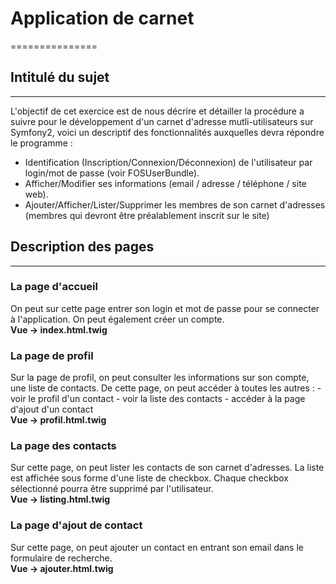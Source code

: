 # Application de carnet
===============

## Intitulé du sujet
---
L'objectif de cet exercice est de nous décrire et détailler la 
procédure a suivre pour le développement d'un carnet d'adresse mutli-utilisateurs 
sur Symfony2, voici un descriptif des fonctionnalités auxquelles devra répondre le programme :

- Identification (Inscription/Connexion/Déconnexion) de l'utilisateur par login/mot de passe (voir FOSUserBundle).
- Afficher/Modifier ses informations (email / adresse / téléphone / site web).
- Ajouter/Afficher/Lister/Supprimer les membres de son carnet d'adresses (membres qui devront être préalablement inscrit sur le site)

## Description des pages
---

### La page d'accueil
On peut sur cette page entrer son login et mot de passe pour se connecter à l'application.
On peut également créer un compte. <br />
**Vue -> index.html.twig**


### La page de profil
Sur la page de profil, on peut consulter les informations sur son compte, une liste de contacts.
De cette page, on peut accéder à toutes les autres :
    - voir le profil d'un contact
    - voir la liste des contacts
    - accéder à la page d'ajout d'un contact <br />
**Vue -> profil.html.twig**


### La page des contacts
Sur cette page, on peut lister les contacts de son carnet d'adresses.
La liste est affichée sous forme d'une liste de checkbox.
Chaque checkbox sélectionné pourra être supprimé par l'utilisateur. <br />
**Vue -> listing.html.twig**


### La page d'ajout de contact
Sur cette page, on peut ajouter un contact en entrant son email dans le formulaire de recherche. <br />
**Vue -> ajouter.html.twig**

